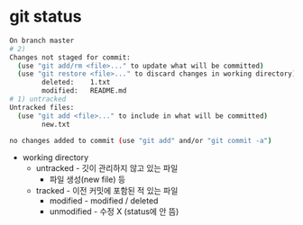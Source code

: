 # git status

```bash
On branch master
# 2) 
Changes not staged for commit:
  (use "git add/rm <file>..." to update what will be committed)
  (use "git restore <file>..." to discard changes in working directory)
        deleted:    1.txt
        modified:   README.md
# 1) untracked
Untracked files:
  (use "git add <file>..." to include in what will be committed)
        new.txt

no changes added to commit (use "git add" and/or "git commit -a")

```

* working directory
  * untracked - 깃이 관리하지 않고 있는 파일
    * 파일 생성(new file) 등
  * tracked - 이전 커밋에 포함된 적 있는 파일
    * modified - modified / deleted
    * unmodified - 수정 X (status에 안 뜸)

